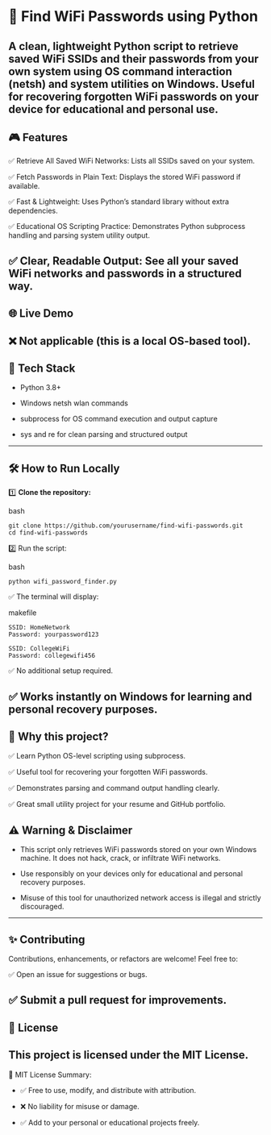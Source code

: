 # 📡 Find WiFi Passwords using Python

A **clean, lightweight Python script** to retrieve saved WiFi SSIDs and their passwords from your own system using **OS command interaction (netsh) and system utilities** on Windows. Useful for recovering forgotten WiFi passwords on your device for educational and personal use.
---
## 🎮 Features

✅ Retrieve All Saved WiFi Networks: Lists all SSIDs saved on your system.

✅ Fetch Passwords in Plain Text: Displays the stored WiFi password if available.

✅ Fast & Lightweight: Uses Python’s standard library without extra dependencies.

✅ Educational OS Scripting Practice: Demonstrates Python subprocess handling and parsing system utility output.

✅ Clear, Readable Output: See all your saved WiFi networks and passwords in a structured way.
---
## 🌐 Live Demo

❌ Not applicable (this is a local OS-based tool).
---
## 🚀 Tech Stack

* Python 3.8+

* Windows netsh wlan commands

* subprocess for OS command execution and output capture

* sys and re for clean parsing and structured output

---
## 🛠️ How to Run Locally
1️⃣ **Clone the repository:**

bash
```
git clone https://github.com/yourusername/find-wifi-passwords.git
cd find-wifi-passwords
```
2️⃣ Run the script:

bash
```
python wifi_password_finder.py
```
✅ The terminal will display:

makefile
```
SSID: HomeNetwork
Password: yourpassword123

SSID: CollegeWiFi
Password: collegewifi456
```
✅ No additional setup required.

✅ Works instantly on Windows for learning and personal recovery purposes.
---
## 🎯 Why this project?

✅ Learn Python OS-level scripting using subprocess.

✅ Useful tool for recovering your forgotten WiFi passwords.

✅ Demonstrates parsing and command output handling clearly.

✅ Great small utility project for your resume and GitHub portfolio.

## ⚠️ Warning & Disclaimer

* This script only retrieves WiFi passwords stored on your own Windows machine. It does not hack, crack, or infiltrate WiFi networks.

* Use responsibly on your devices only for educational and personal recovery purposes.

* Misuse of this tool for unauthorized network access is illegal and strictly discouraged.
---
## ✨ Contributing

Contributions, enhancements, or refactors are welcome!
Feel free to:

✅ Open an issue for suggestions or bugs.

✅ Submit a pull request for improvements.
---
## 📝 License
This project is licensed under the MIT License.
---
📌 MIT License Summary:

* ✅ Free to use, modify, and distribute with attribution.

* ❌ No liability for misuse or damage.

* ✅ Add to your personal or educational projects freely.

